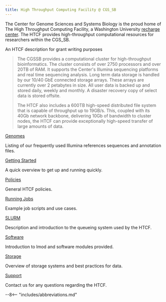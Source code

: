 ```yaml
---
title: High Throughput Computing Facility @ CGS_SB
---
```


The Center for Genome Sciences and Systems Biology is the proud home of The High Throughput Computing Facility, a Washington University [recharge center](http://research.wustl.edu/ComplianceAreas/RechargeCenters/Pages/default.aspx).  The HTCF provides high-throughput computational resources for researchers within the CGS_SB.


An HTCF description for grant writing purposes


> The CGSSB provides a computational cluster for high-throughput bioinformatics. The cluster consists of over 2750 processors and over 20TB of RAM.  It supports the Center's Illumina sequencing platforms and real time sequencing analysis. Long term data storage is handled by our 10/40 GbE connected storage arrays. These arrays are currently over 2 petabytes in size. All user data is backed up and stored daily, weekly and monthly. A disaster recovery copy of select data is stored offsite.
>
> The HTCF also includes a 600TB high-speed distributed file system that is capable of throughput up to 19GB/s. This, coupled with its 40Gb network backbone, delivering 10Gb of bandwidth to cluster nodes, the HTCF can provide exceptionally high-speed transfer of large amounts of data.

[Genomes](genomes.md)

Listing of our frequently used Illumina references sequences and annotation files.

[Getting Started](getstarted.md)

A quick overview to get up and running quickly.

[Policies](policies.md)

General HTCF policies.

[Running Jobs](runningjobs.md)

Example job scripts and use cases.

[SLURM](queue.md)

Description and introduction to the queueing system used by the HTCF.  

[Software](software.md)

Introduction to lmod and software modules provided.  

[Storage](storage/index.md)

Overview of storage systems and best practices for data.

[Support](support.md)

Contact us for any questions regarding the HTCF.

--8<-- "includes/abbreviations.md"
